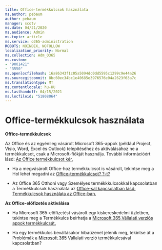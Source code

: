 ```yaml
---
title: Office-termékkulcsok használata
ms.author: pebaum
author: pebaum
manager: scotv
ms.date: 04/21/2020
ms.audience: Admin
ms.topic: article
ms.service: o365-administration
ROBOTS: NOINDEX, NOFOLLOW
localization_priority: Normal
ms.collection: Adm_O365
ms.custom:
- "9001421"
- "3550"
ms.openlocfilehash: 16a86343f1c05a5094dc0dd5595c1299c9e44a26
ms.sourcegitcommit: 8bc60ec34bc1e40685e3976576e04a2623f63a7c
ms.translationtype: MT
ms.contentlocale: hu-HU
ms.lasthandoff: 04/15/2021
ms.locfileid: "51808064"
---
```

# <a name="using-office-product-keys"></a>Office-termékkulcsok használata

**Office-termékkulcsok**

Az Office és az egyénileg vásárolt Microsoft 365-appok (például Project, Visio, Word, Excel és Outlook) telepítéséhez és aktiválásához ne a termékkulcsot, csak a Microsoft-fiókját használja. További információért lásd: [Az Office termékkulcsot kér.](https://support.office.com/article/12a5763a-d45c-4685-8c95-a44500213759?ui=en-US&rs=en-US&ad=US#bkmk_promptforpkey)

- Ha a megvásárolt Office-hoz termékkulcsot is vásárolt, tekintse meg a Hol lehet megadni az [Office-termékkulcsot? ?-t?](https://support.office.com/article/Where-to-enter-your-Office-product-key-0a82e5ae-739e-4b92-a6f4-2ec780c185db)

- Az Office 365 Otthoni vagy Személyes termékkkulcsokkal kapcsolatban a Termékkulcsok használata az [Office-sal kapcsolatban lásd: Termékkulcsok használata az Office-ban.](https://support.office.com/article/using-product-keys-with-office-12a5763a-d45c-4685-8c95-a44500213759)

**Az Office-előfizetés aktiválása** 

- Ha Microsoft 365-előfizetést vásárolt egy kiskereskedelmi üzletben, tekintse meg a Termékkulcs beírhatja a [Microsoft 365 Vállalati verziós appok termékkulcsát.](https://docs.microsoft.com/microsoft-365/commerce/enter-your-product-key)

- Ha egy termékkulcs beváltásakor hibaüzenet jelenik meg, tekintse át a Problémák a [Microsoft 365](https://docs.microsoft.com/microsoft-365/commerce/product-key-errors-and-solutions) Vállalati verzió termékkulcsával kapcsolatban?
